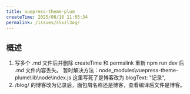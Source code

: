 ```yaml
---
title: vuepress-theme-plum
createTime: 2025/08/16 11:05:34
permalink: /issues/s5xzl3og/
---
```


## 概述

1. 写多个 .md 文件后并删除 createTime 和 permalink 重新 npm run dev 后
   .md 文件内容丢失。
   暂时解决方法：node_modules\vuepress-theme-plume\lib\node\index.js
   这里写死了是博客改为 blogText: "记录",
2. /blog/ 的博客改为记录后，面包屑名称还是博客，查看编译后文件是博客。
